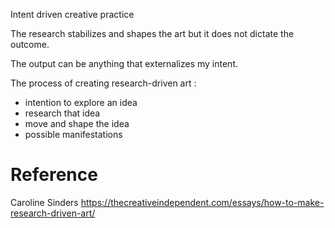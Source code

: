 Intent driven creative practice

The research stabilizes and shapes the art but it does not dictate the outcome.

The output can be anything that externalizes my intent.

The process of creating research-driven art : 
- intention to explore an idea
- research that idea
- move and shape the idea
- possible manifestations

# Reference
Caroline Sinders
https://thecreativeindependent.com/essays/how-to-make-research-driven-art/